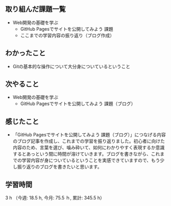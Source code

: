 ## 取り組んだ課題一覧
- Web開発の基礎を学ぶ
    - GitHub Pagesでサイトを公開してみよう  課題
    - ここまでの学習内容の振り返り（ブログ作成）
## わかったこと
-  Gitの基本的な操作について大分身についているということ
## 次やること
- Web開発の基礎を学ぶ
    - GitHub Pagesでサイトを公開してみよう 課題（ブログ）
## 感じたこと
- 「GitHub Pagesでサイトを公開してみよう  課題（ブログ）」につなげる内容のブログ記事を作成し、これまでの学習を振り返りました。初心者に向けた内容のため、言葉を選び、噛み砕いて、如何にわかりやすく表現するか意識するとあっという間に時間が溶けていきます。ブログを書きながら、これまでの学習内容が身についているということを実感できていますので、もう少し振り返りのブログを書きたいと思います。    
## 学習時間
3 h （今週: 18.5 h, 今月: 75.5 ｈ, 累計: 345.5 h）